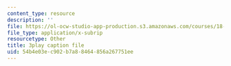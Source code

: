 ```yaml
---
content_type: resource
description: ''
file: https://ol-ocw-studio-app-production.s3.amazonaws.com/courses/18-085-computational-science-and-engineering-i-fall-2008/54b4e03ec902b7a88464856a267751ee_4ctngXQrmDc.srt
file_type: application/x-subrip
resourcetype: Other
title: 3play caption file
uid: 54b4e03e-c902-b7a8-8464-856a267751ee
---
```

